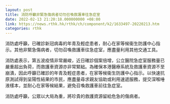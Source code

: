 ```yaml
---
layout: post
title: 消防呼籲非緊急傷病者切勿召喚救護車往急症室
date: 2022-02-13 21:20:18.000000000 +08:00
link: https://news.rthk.hk/rthk/ch/component/k2/1633497-20220213.htm
categories: rthk
---
```


消防處呼籲，已確診新冠病毒的年青及輕症患者，耐心在家等候衞生防護中心指示。其他非緊急傷病者，切勿召喚救護車往急症室，應盡量利用其他交通工具。

消防處表示，第五波疫情非常嚴峻，近日確診個案倍增，公立醫院急症室服務量已嚴重超出負荷，而救護車資源亦非常緊絀。為確保本港醫療系統及救護車資源不至崩潰，因此呼籲已確診的年青及輕症患者，在家等候衞生防護中心指示。以快速抗原測試得到呈陽性結果的市民，應盡量尋求親友協助或利用速遞服務，提交深喉唾液樣本，並耐心在家等候結果，避免召喚救護車前往急症室。

消防處呼籲，公眾以大局為重，將珍貴的救護資源留給危急的傷病者。
